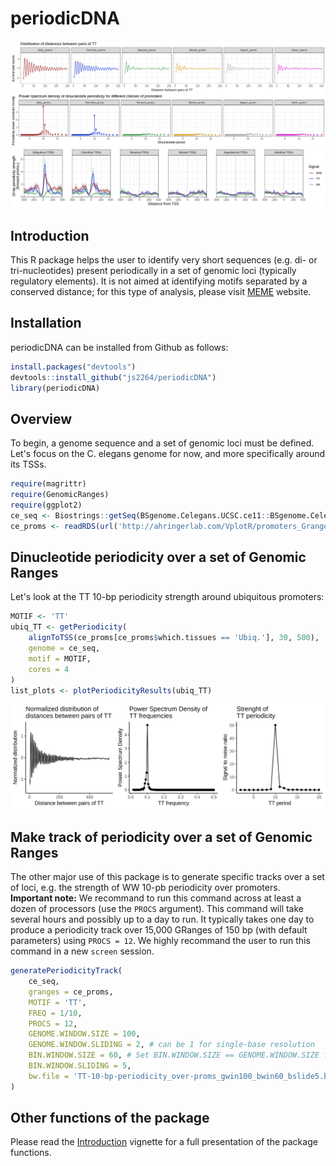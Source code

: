 # periodicDNA

![](man/images/TT_tissue-specific-classes.png)
![](man/images/WW-TT-AA-10bp-periodicity_tissue-spe-TSSs.png)

## Introduction

This R package helps the user to identify very short sequences (e.g. di- or 
tri-nucleotides) present periodically in a set of genomic loci (typically 
regulatory elements). It is not aimed at identifying motifs separated by a 
conserved distance; for this type of analysis, please visit 
[MEME](http://meme-suite.org) website.

## Installation

periodicDNA can be installed from Github as follows:

```r
install.packages("devtools")
devtools::install_github("js2264/periodicDNA")
library(periodicDNA)
```

## Overview

To begin, a genome sequence and a set of genomic loci must be defined. Let's 
focus on the C. elegans genome for now, and more specifically around its TSSs. 

```r
require(magrittr)
require(GenomicRanges)
require(ggplot2)
ce_seq <- Biostrings::getSeq(BSgenome.Celegans.UCSC.ce11::BSgenome.Celegans.UCSC.ce11)
ce_proms <- readRDS(url('http://ahringerlab.com/VplotR/promoters_Granges.rds'))
```

## Dinucleotide periodicity over a set of Genomic Ranges

Let's look at the TT 10-bp periodicity strength around ubiquitous promoters:

```r
MOTIF <- 'TT'
ubiq_TT <- getPeriodicity(
    alignToTSS(ce_proms[ce_proms$which.tissues == 'Ubiq.'], 30, 500), 
    genome = ce_seq, 
    motif = MOTIF, 
    cores = 4
)
list_plots <- plotPeriodicityResults(ubiq_TT)
``` 

![TT-periodicity](man/images/ubiquitous-promoters_TT-periodicity.png)

## Make track of periodicity over a set of Genomic Ranges

The other major use of this package is to generate specific tracks 
over a set of loci, e.g. the strength of WW 10-pb periodicity over promoters.  
**Important note:** We recommand to run this command across at least a dozen of
processors (use the `PROCS` argument). This command will take several hours and
possibly up to a day to run. It typically takes one day to produce a periodicity
track over 15,000 GRanges of 150 bp (with default parameters) using `PROCS = 12`.
We highly recommand the user to run this command in a new `screen` session. 

```r
generatePeriodicityTrack(
    ce_seq,
    granges = ce_proms, 
    MOTIF = 'TT',
    FREQ = 1/10,
    PROCS = 12, 
    GENOME.WINDOW.SIZE = 100, 
    GENOME.WINDOW.SLIDING = 2, # can be 1 for single-base resolution
    BIN.WINDOW.SIZE = 60, # Set BIN.WINDOW.SIZE == GENOME.WINDOW.SIZE for no sliding window
    BIN.WINDOW.SLIDING = 5, 
    bw.file = 'TT-10-bp-periodicity_over-proms_gwin100_bwin60_bslide5.bw'
)
```

## Other functions of the package

Please read the [Introduction](vignettes/Introduction.md) vignette 
for a full presentation of the package functions.

